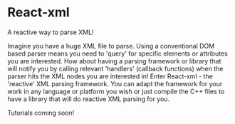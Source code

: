 # React-xml
A reactive way to parse XML!

Imagine you have a huge XML file to parse. Using a conventional DOM based parser means you need to 'query' for specific elements or attributes you are interested. How about having a parsing framework or library that will notify you by calling relevant 'handlers' (callback functions) when the parser hits the XML nodes you are interested in! Enter React-xml - the 'reactive' XML parsing framework. You can adapt the framework for your work in any language or platform you wish or just compile the C++ files to have a library that will do reactive XML parsing for you.

Tutorials coming soon!
